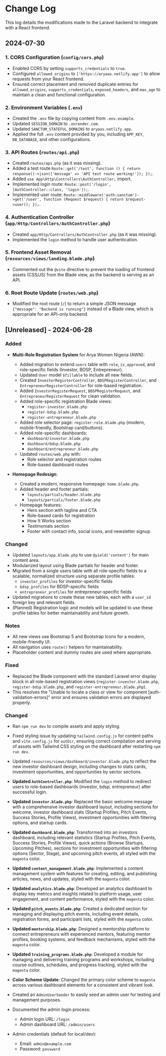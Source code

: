 # Change Log

This log details the modifications made to the Laravel backend to integrate with a React frontend.

## 2024-07-30

### 1. CORS Configuration (`config/cors.php`)

*   Enabled CORS by setting `supports_credentials` to `true`.
*   Configured `allowed_origins` to `['https://aryaas.netlify.app']` to allow requests from your React frontend.
*   Ensured correct placement and removed duplicate entries for `allowed_origins`, `supports_credentials`, `exposed_headers`, and `max_age` to maintain a clean and functional configuration.

### 2. Environment Variables (`.env`)

*   Created the `.env` file by copying content from `.env.example`.
*   Updated `SESSION_DOMAIN` to `.onrender.com`.
*   Updated `SANCTUM_STATEFUL_DOMAINS` to `aryaas.netlify.app`.
*   Applied the full `.env` content provided by you, including `APP_KEY`, `DB_DATABASE`, and other configurations.

### 3. API Routes (`routes/api.php`)

*   Created `routes/api.php` (as it was missing).
*   Added a test route `Route::get('/test', function () { return response()->json(['message' => 'API test route working!']); });`.
*   Added `use App\Http\Controllers\AuthController;` import.
*   Implemented login route: `Route::post('/login', [AuthController::class, 'login']);`.
*   Implemented user route: `Route::middleware('auth:sanctum')->get('/user', function (Request $request) { return $request->user(); });`.

### 4. Authentication Controller (`app/Http/Controllers/AuthController.php`)

*   Created `app/Http/Controllers/AuthController.php` (as it was missing).
*   Implemented the `login` method to handle user authentication.

### 5. Frontend Asset Removal (`resources/views/landing.blade.php`)

*   Commented out the `@vite` directive to prevent the loading of frontend assets (CSS/JS) from the Blade view, as the backend is serving as an API.

### 6. Root Route Update (`routes/web.php`)

*   Modified the root route (`/`) to return a simple JSON message `{"message": "Backend is running"}` instead of a Blade view, which is appropriate for an API-only backend.

## [Unreleased] - 2024-06-28

### Added
- **Multi-Role Registration System** for Arya Women Nigeria (AWN):
  - Added migration to extend `users` table with `role`, `is_approved`, and role-specific fields (Investor, BDSP, Entrepreneur).
  - Updated `User` model `$fillable` to include all new fields.
  - Created `InvestorRegisterController`, `BDSPRegisterController`, and `EntrepreneurRegisterController` for role-based registration.
  - Added `InvestorRegisterRequest`, `BDSPRegisterRequest`, and `EntrepreneurRegisterRequest` for clean validation.
  - Added role-specific registration Blade views:
    - `register-investor.blade.php`
    - `register-bdsp.blade.php`
    - `register-entrepreneur.blade.php`
  - Added role selector page: `register-role.blade.php` (modern, mobile-friendly, Bootstrap card/buttons).
  - Added role-specific dashboards:
    - `dashboard/investor.blade.php`
    - `dashboard/bdsp.blade.php`
    - `dashboard/entrepreneur.blade.php`
  - Updated `routes/web.php` with:
    - Role selector and registration routes
    - Role-based dashboard routes

- **Homepage Redesign**:
  - Created a modern, responsive homepage: `home.blade.php`.
  - Added header and footer partials:
    - `layouts/partials/header.blade.php`
    - `layouts/partials/footer.blade.php`
  - Homepage features:
    - Hero section with tagline and CTA
    - Role-based cards for registration
    - How It Works section
    - Testimonials section
    - Footer with contact info, social icons, and newsletter signup

### Changed
- Updated `layouts/app.blade.php` to use `@yield('content')` for main content area.
- Modularized layout using Blade partials for header and footer.
- Migrated from a single users table with all role-specific fields to a scalable, normalized structure using separate profile tables:
  - `investor_profiles` for investor-specific fields
  - `bdsp_profiles` for BDSP-specific fields
  - `entrepreneur_profiles` for entrepreneur-specific fields
- Updated migrations to create these new tables, each with a `user_id` foreign key and relevant fields.
- (Planned) Registration logic and models will be updated to use these profile tables for better maintainability and future growth.

### Notes
- All new views use Bootstrap 5 and Bootstrap Icons for a modern, mobile-friendly UI.
- All navigation uses `route()` helpers for maintainability.
- Placeholder content and dummy routes are used where appropriate.

### Fixed
- Replaced the <x-auth-validation-errors> Blade component with the standard Laravel error display block in all role-based registration views (`register-investor.blade.php`, `register-bdsp.blade.php`, and `register-entrepreneur.blade.php`).
- This resolves the "Unable to locate a class or view for component [auth-validation-errors]" error and ensures validation errors are displayed properly.

### Changed
- Ran `npm run dev` to compile assets and apply styling.
- Fixed styling issue by updating `tailwind.config.js` for content paths and `vite.config.js` for `outDir`, ensuring correct compilation and serving of assets with Tailwind CSS styling on the dashboard after restarting `npm run dev`.
- Updated `resources/views/dashboard/investor.blade.php` to reflect the new investor dashboard design, including changes to stats cards, investment opportunities, and opportunities by sector sections.

- **Updated `AuthController.php`**: Modified the `login` method to redirect users to role-based dashboards (investor, bdsp, entrepreneur) after successful login.

- **Updated `investor.blade.php`**: Replaced the basic welcome message with a comprehensive investor dashboard layout, including sections for welcome, investor dashboard stats (Startup Profiles, Pitch Events, Success Stories, Profile Views), investment opportunities with filtering options, and startup cards.

- **Updated `dashboard.blade.php`**: Transformed into an investors dashboard, including relevant statistics (Startup Profiles, Pitch Events, Success Stories, Profile Views), quick actions (Browse Startups, Upcoming Pitches), sections for investment opportunities with filtering options (Sector, Stage), and upcoming pitch events, all styled with the `magenta` color.

- **Updated `content_management.blade.php`**: Implemented a content management system with features for creating, editing, and publishing articles, news, and updates, styled with the `magenta` color.

- **Updated `analytics.blade.php`**: Developed an analytics dashboard to display key metrics and insights related to platform usage, user engagement, and content performance, styled with the `magenta` color.

- **Updated `pitch_events.blade.php`**: Created a dedicated section for managing and displaying pitch events, including event details, registration forms, and participant lists, styled with the `magenta` color.

- **Updated `mentorship.blade.php`**: Designed a mentorship platform to connect entrepreneurs with experienced mentors, featuring mentor profiles, booking systems, and feedback mechanisms, styled with the `magenta` color.

- **Updated `training_programs.blade.php`**: Developed a module for managing and delivering training programs and workshops, including course outlines, schedules, and progress tracking, styled with the `magenta` color.

- **Color Scheme Update**: Changed the primary color scheme to `magenta` across various dashboard elements for a consistent and vibrant look.

- Created an `AdminUserSeeder` to easily seed an admin user for testing and management purposes.
- Documented the admin login process:
  - Admin login URL: `/login`
  - Admin dashboard URL: `/admin/users`
- Admin credentials (default for local/dev):
  - Email: `admin@example.com`
  - Password: `password`